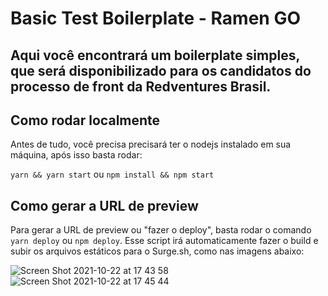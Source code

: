 # Basic Test Boilerplate - Ramen GO 
Aqui você encontrará um boilerplate simples, que será disponibilizado para os candidatos do processo de front da Redventures Brasil.
---

## Como rodar localmente

Antes de tudo, você precisa precisará ter o nodejs instalado em sua máquina, após isso basta rodar: 

`yarn && yarn start` ou `npm install && npm start`

## Como gerar a URL de preview

Para gerar a URL de preview ou "fazer o deploy", basta rodar o comando `yarn deploy` ou `npm deploy`. Esse script irá automaticamente fazer o build e subir os arquivos estáticos para o Surge.sh, como nas imagens abaixo:

![Screen Shot 2021-10-22 at 17 43 58](https://user-images.githubusercontent.com/92953864/138524410-480ed8d8-a567-4ba4-aa51-1b4337ce2ada.png)
![Screen Shot 2021-10-22 at 17 45 44](https://user-images.githubusercontent.com/92953864/138524435-8724d434-1dac-4664-a5a1-9f7b32556f8c.png)
